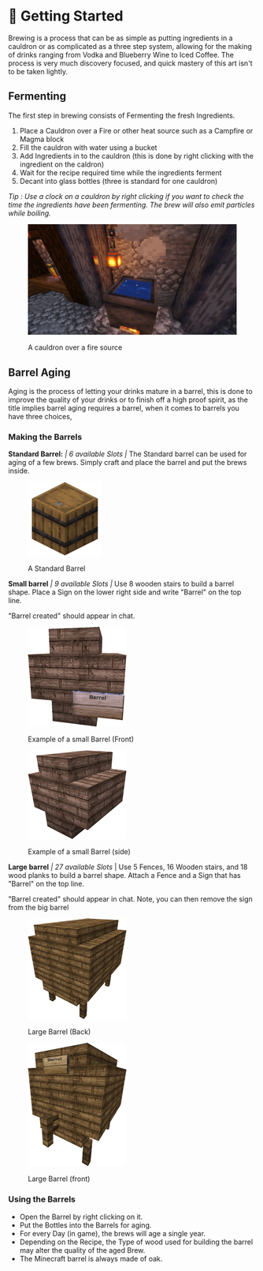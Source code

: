 # 🍻 Getting Started

Brewing is a process that can be as simple as putting ingredients in a cauldron or as complicated as a three step system, allowing for the making of drinks ranging from Vodka and Blueberry Wine to Iced Coffee. The process is very much discovery focused, and quick mastery of this art isn't to be taken lightly.

## Fermenting

The first step in brewing consists of Fermenting the fresh Ingredients.

1. Place a Cauldron over a Fire or other heat source such as a Campfire or Magma block
2. Fill the cauldron with water using a bucket
3. Add Ingredients in to the cauldron (this is done by right clicking with the ingredient on the caldron)
4. Wait for the recipe required time while the ingredients ferment
5. Decant into glass bottles (three is standard for one cauldron)

_Tip : Use a clock on a cauldron by right clicking if you want to check the time the ingredients have been fermenting. The brew will also emit particles while boiling._

<figure><img src="../.gitbook/assets/image (15).png" alt=""><figcaption><p>A cauldron over a fire source</p></figcaption></figure>

## Barrel Aging

Aging is the process of letting your drinks mature in a barrel, this is done to improve the quality of your drinks or to finish off a high proof spirit, as the title implies barrel aging requires a barrel, when it comes to barrels you have three choices,

### Making the Barrels

**Standard Barrel:** _| 6 available Slots |_ The Standard barrel can be used for aging of a few brews. Simply craft and place the barrel and put the brews inside.

<figure><img src="../.gitbook/assets/image (6).png" alt=""><figcaption><p>A Standard Barrel</p></figcaption></figure>

**Small barrel**  _|  9 available Slots |_ Use 8 wooden stairs to build a barrel shape. Place a Sign on the lower right side and write "Barrel" on the top line.

"Barrel created" should appear in chat.

<div>

<figure><img src="../.gitbook/assets/image (10).png" alt=""><figcaption><p>Example of a small Barrel (Front)</p></figcaption></figure>

 

<figure><img src="../.gitbook/assets/image (7).png" alt=""><figcaption><p>Example of a small Barrel (side)</p></figcaption></figure>

</div>

**Large barrel**  _|  27 available Slots_ | Use 5 Fences, 16 Wooden stairs, and 18 wood planks to build a barrel shape. Attach a Fence and a Sign that has "Barrel" on the top line.

"Barrel created" should appear in chat. Note, you can then remove the sign from the big barrel

<div>

<figure><img src="../.gitbook/assets/image (1).png" alt=""><figcaption><p>Large Barrel (Back)</p></figcaption></figure>

 

<figure><img src="../.gitbook/assets/image (4).png" alt=""><figcaption><p>Large Barrel (front)</p></figcaption></figure>

</div>

### Using the Barrels

* Open the Barrel by right clicking on it.
* Put the Bottles into the Barrels for aging.
* For every Day (in game), the brews will age a single year.
* Depending on the Recipe, the Type of wood used for building the barrel may alter the quality of the aged Brew.
* The Minecraft barrel is always made of oak.
